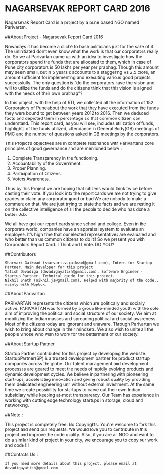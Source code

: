 NAGARSEVAK REPORT CARD 2016
===========================

Nagarsevak Report Card is a project by a pune based NGO named Parivartan.

##About Project - Nagarsevak Report Card 2016

Nowadays it has become a cliché to bash politicians just for the sake of it. The uninitiated don’t even know what the work is that our corporators really do. So we at Parivartan came up with an idea to investigate how the corporators spend the funds that are allocated to them, which in case of Pune city corporators is 50 lakhs per year per prabhag. Though this amount may seem small, but in 5 years it accounts to a staggering Rs 2.5 crore, an amount sufficient for implementing and executing various good projects successfully. The only question is “do the corporators have the vision and will to utilize the funds and do the citizens think that
this vision is aligned with the needs of their own prabhag”?

In this project, with the help of RTI, we collected all the information of 152 Corporators of Pune about the work that they have executed from the funds they were bound to get between years 2012 to 2016. Then we deduced facts and depicted them in percentage so
that common citizen can understand. This report card, as you will see, includes utilization of funds, highlights of the funds utilized, attendance in General Body(GB) meetings of PMC and the number of questions asked in GB meetings by the corporators.

This Project’s objectives are in complete resonance with Parivartan’s core principles of good governance and are mentioned below :
1) Complete Transparency in the functioning.
2) Accountability of the Government.
3) Proper Planning.
4) Participation of Citizens.
5) Voters Awareness.

Thus by this Project we are hoping that citizens would think twice before casting their vote. If you look into the report cards we are not trying to give grades or claim any corporator good or bad.We are nobody to make a comment on that. We are just trying to state the facts and we are resting it on the collective intelligence of all the people to decide who has done a better Job.

We all have got our report cards since school and college. Even in the corporate world, companies have an appraisal system to evaluate an employee. It’s high time that our elected representatives are evaluated and who better than us common citizens to do it!! So we present you with Corporators Report Card. I Think and I Vote. DO YOU?

##Contributors

    Sharvari Gaikwad (sharvari.v.gaikwad@gmail.com), Intern for Startup Partner. Main developer for this project.
    Yatish Devadiga (devadigayatish@gmail.com), Software Engineer - Startup Partner. Technical guide for this project.
    Nikhil Sheth (nikhil.js@gmail.com), Helped with majority of the code.. mainly with Mapbox.

##About Parivartan

PARIVARTAN represents the citizens which are politically and socially active. PARIVARTAN was formed by a group like-minded youth with the sole aim of improving the political and social structure of our society. We aim at mobilizing the Indian masses and spreading political and social awareness. Most of the citizens today are ignorant and unaware. Through Parivartan we wish to bring about change in their mindsets. We also wish to unite all the people whose who wish to work for the betterment of our society.


##About Startup Partner

Startup Partner contributed for this project by developing the website.
StartupPartner(SP) is a trusted development partner for product startup companies across the globe. Our talent management and development processes are geared to meet the needs of rapidly evolving products and dynamic development cycles. We believe in partnering with pioneering start-ups, accelerating innovation and giving robust quality by providing them dedicated engineering unit without external investment. At the same time we create possibility for startups to carve out their own Indian subsidiary while keeping at-most transparency. Our Team has experience in working with cutting edge technology startups in storage, cloud and networking.

##Note :

This project is completely free. No Copyrights. You're welcome to fork this project and send pull requests. We would love you to contribute in this project and improve the code quality.
Also, if you are an NGO and want to do a similar kind of project in your city, we encourage you to copy our work and code !!!

##Contacts Us :

    If you need more details about this project, please email at devadigayatish@gmail.com
